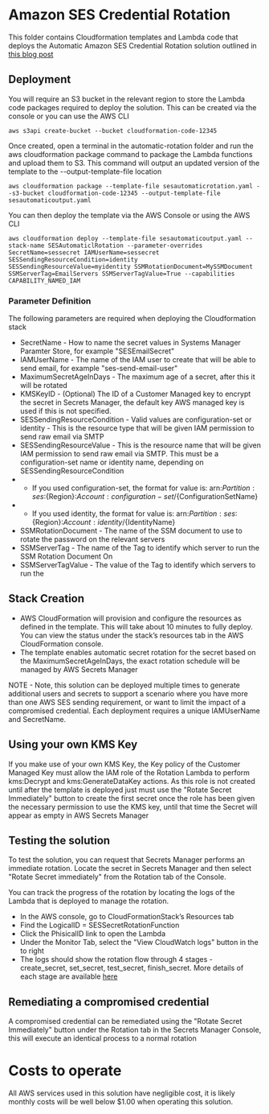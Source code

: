 # Amazon SES Credential Rotation

This folder contains Cloudformation templates and Lambda code that deploys the Automatic Amazon SES Credential Rotation solution outlined in [this blog post](https://aws.amazon.com/blogs)

## Deployment

You will require an S3 bucket in the relevant region to store the Lambda code packages required to deploy the solution. This can be created via the console or you can use the AWS CLI

```
aws s3api create-bucket --bucket cloudformation-code-12345
```

Once created, open a terminal in the automatic-rotation folder and run the aws cloudformation package command to package the Lambda functions and upload them to S3. This command will output an updated version of the template to the --output-template-file location

```
aws cloudformation package --template-file sesautomaticrotation.yaml --s3-bucket cloudformation-code-12345 --output-template-file sesautomaticoutput.yaml
```

You can then deploy the template via the AWS Console or using the AWS CLI

```
aws cloudformation deploy --template-file sesautomaticoutput.yaml --stack-name SESAutomaticlRotation --parameter-overrides SecretName=sessecret IAMUserName=sessecret SESSendingResourceCondition=identity SESSendingResourceValue=myidentity SSMRotationDocument=MySSMDocument SSMServerTag=EmailServers SSMServerTagValue=True --capabilities CAPABILITY_NAMED_IAM
```

### Parameter Definition

The following parameters are required when deploying the Cloudformation stack

* SecretName - How to name the secret values in Systems Manager Paramter Store, for example "SESEmailSecret"
* IAMUserName - The name of the IAM user to create that will be able to send email, for example "ses-send-email-user"
* MaximumSecretAgeInDays - The maximum age of a secret, after this it will be rotated
* KMSKeyID - (Optional) The ID of a Customer Managed key to encrypt the secret in Secrets Manager, the default key AWS managed key is used if this is not specified. 
* SESSendingResourceCondition - Valid values are configuration-set or identity - This is the resource type that will be given IAM permission to send raw email via SMTP
* SESSendingResourceValue - This is the resource name that will be given IAM permission to send raw email via SMTP. This must be a configuration-set name or identity name, depending on SESSendingResourceCondition
* * If you used configuration-set, the format for value is:  arn:${Partition}:ses:${Region}:${Account}:configuration-set/${ConfigurationSetName}
* * If you used identity, the format for value is: arn:${Partition}:ses:${Region}:${Account}:identity/${IdentityName}
* SSMRotationDocument - The name of the SSM document to use to rotate the password on the relevant servers
* SSMServerTag - The name of the Tag to identify which server to run the SSM Rotation Document On
* SSMServerTagValue - The value of the Tag to identify which servers to run the 

## Stack Creation

* AWS CloudFormation will provision and configure the resources as defined in the template. This will take about 10 minutes to fully deploy. You can view the status under the stack’s resources tab in the AWS CloudFormation console.
* The template enables automatic secret rotation for the secret based on the MaximumSecretAgeInDays, the exact rotation schedule will be managed by AWS Secrets Manager

NOTE - Note, this solution can be deployed multiple times to generate additional users and secrets to support a scenario where you have more than one AWS SES sending requirement, or want to limit the impact of a compromised credential. Each deployment requires a unique IAMUserName and SecretName.

## Using your own KMS Key

If you make use of your own KMS Key, the Key policy of the Customer Managed Key must allow the IAM role of the Rotation Lambda to perform kms:Decrypt and kms:GenerateDataKey actions. As this role is not created until after the template is deployed just must use the "Rotate Secret Immediately" button to create the first secret once the role has been given the necessary permission to use the KMS key, until that time the Secret will appear as empty in AWS Secrets Manager

## Testing the solution

To test the solution, you can request that Secrets Manager performs an immediate rotation. Locate the secret in Secrets Manager and then select "Rotate Secret immediately" from the Rotation tab of the Console.

You can track the progress of the rotation by locating the logs of the Lambda that is deployed to manage the rotation. 

* In the AWS console, go to CloudFormationStack’s Resources tab
* Find the LogicalID = SESSecretRotationFunction
* Click the PhisicalID link to open the Lambda
* Under the Monitor Tab, select the "View CloudWatch logs" button in the to right
* The logs should show the rotation flow through 4 stages - create_secret, set_secret, test_secret, finish_secret. More details of each stage are available [here](https://docs.aws.amazon.com/secretsmanager/latest/userguide/rotate-secrets_lambda-functions.html)

## Remediating a compromised credential

A compromised credential can be remediated using the "Rotate Secret Immediately" button under the Rotation tab in the Secrets Manager Console, this will execute an identical process to a normal rotation

# Costs to operate

All AWS services used in this solution have negligible cost, it is likely monthly costs will be well below $1.00 when operating this solution. 




